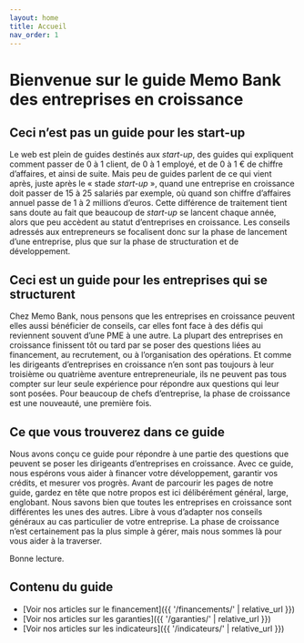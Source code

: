 ```yaml
---
layout: home
title: Accueil
nav_order: 1
---
```


# Bienvenue sur le guide Memo Bank des entreprises en croissance

## Ceci n’est pas un guide pour les start-up

Le web est plein de guides destinés aux _start-up_, des guides qui expliquent comment passer de 0 à 1 client, de 0 à 1 employé, et de 0 à 1 € de chiffre d’affaires, et ainsi de suite. Mais peu de guides parlent de ce qui vient après, juste après le « stade *start-up* », quand une entreprise en croissance doit passer de 15 à 25 salariés par exemple, où quand son chiffre d’affaires annuel passe de 1 à 2 millions d’euros. Cette différence de traitement tient sans doute au fait que beaucoup de _start-up_ se lancent chaque année, alors que peu accèdent au statut d’entreprises en croissance. Les conseils adressés aux entrepreneurs se focalisent donc sur la phase de lancement d’une entreprise, plus que sur la phase de structuration et de développement.

## Ceci est un guide pour les entreprises qui se structurent

Chez Memo Bank, nous pensons que les entreprises en croissance peuvent elles aussi bénéficier de conseils, car elles font face à des défis qui reviennent souvent d’une PME à une autre. La plupart des entreprises en croissance finissent tôt ou tard par se poser des questions liées au financement, au recrutement, ou à l’organisation des opérations. Et comme les dirigeants d’entreprises en croissance n’en sont pas toujours à leur troisième ou quatrième aventure entrepreneuriale, ils ne peuvent pas tous compter sur leur seule expérience pour répondre aux questions qui leur sont posées. Pour beaucoup de chefs d’entreprise, la phase de croissance est une nouveauté, une première fois.

## Ce que vous trouverez dans ce guide

Nous avons conçu ce guide pour répondre à une partie des questions que peuvent se poser les dirigeants d’entreprises en croissance. Avec ce guide, nous espérons vous aider à financer votre développement, garantir vos crédits, et mesurer vos progrès. Avant de parcourir les pages de notre guide, gardez en tête que notre propos est ici délibérément général, large, englobant. Nous savons bien que toutes les entreprises en croissance sont différentes les unes des autres. Libre à vous d’adapter nos conseils généraux au cas particulier de votre entreprise. La phase de croissance n’est certainement pas la plus simple à gérer, mais nous sommes là pour vous aider à la traverser.

Bonne lecture.

## Contenu du guide

- [Voir nos articles sur le financement]({{ '/financements/' | relative_url }})
- [Voir nos articles sur les garanties]({{ '/garanties/' | relative_url }})
- [Voir nos articles sur les indicateurs]({{ '/indicateurs/' | relative_url }})
